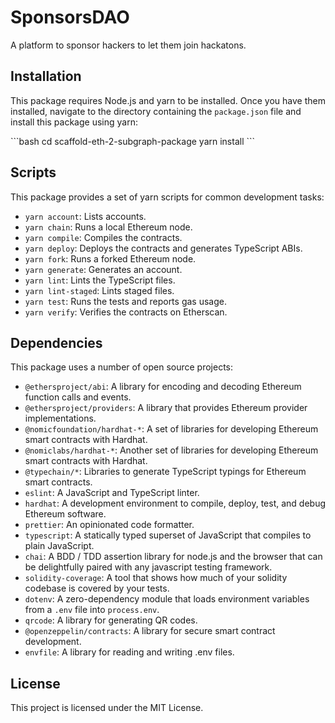 # SponsorsDAO
A platform to sponsor hackers to let them join hackatons.

## Installation

This package requires Node.js and yarn to be installed. Once you have them installed, navigate to the directory containing the `package.json` file and install this package using yarn:

\`\`\`bash
cd scaffold-eth-2-subgraph-package
yarn install
\`\`\`

## Scripts

This package provides a set of yarn scripts for common development tasks:

- `yarn account`: Lists accounts.
- `yarn chain`: Runs a local Ethereum node.
- `yarn compile`: Compiles the contracts.
- `yarn deploy`: Deploys the contracts and generates TypeScript ABIs.
- `yarn fork`: Runs a forked Ethereum node.
- `yarn generate`: Generates an account.
- `yarn lint`: Lints the TypeScript files.
- `yarn lint-staged`: Lints staged files.
- `yarn test`: Runs the tests and reports gas usage.
- `yarn verify`: Verifies the contracts on Etherscan.

## Dependencies

This package uses a number of open source projects:

- `@ethersproject/abi`: A library for encoding and decoding Ethereum function calls and events.
- `@ethersproject/providers`: A library that provides Ethereum provider implementations.
- `@nomicfoundation/hardhat-*`: A set of libraries for developing Ethereum smart contracts with Hardhat.
- `@nomiclabs/hardhat-*`: Another set of libraries for developing Ethereum smart contracts with Hardhat.
- `@typechain/*`: Libraries to generate TypeScript typings for Ethereum smart contracts.
- `eslint`: A JavaScript and TypeScript linter.
- `hardhat`: A development environment to compile, deploy, test, and debug Ethereum software.
- `prettier`: An opinionated code formatter.
- `typescript`: A statically typed superset of JavaScript that compiles to plain JavaScript.
- `chai`: A BDD / TDD assertion library for node.js and the browser that can be delightfully paired with any javascript testing framework.
- `solidity-coverage`: A tool that shows how much of your solidity codebase is covered by your tests.
- `dotenv`: A zero-dependency module that loads environment variables from a `.env` file into `process.env`.
- `qrcode`: A library for generating QR codes.
- `@openzeppelin/contracts`: A library for secure smart contract development.
- `envfile`: A library for reading and writing .env files.


## License

This project is licensed under the MIT License.
